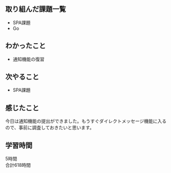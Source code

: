 ## 取り組んだ課題一覧
- SPA課題
- Go

## わかったこと
- 通知機能の復習

## 次やること
- SPA課題

## 感じたこと
今日は通知機能の提出ができました。もうすぐダイレクトメッセージ機能に入るので、事前に調査しておきたいと思います。

## 学習時間
5時間<br />
合計618時間